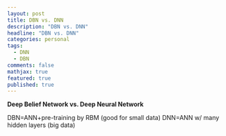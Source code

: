 ```yaml
---
layout: post
title: DBN vs. DNN
description: "DBN vs. DNN"
headline: "DBN vs. DNN"
categories: personal
tags: 
  - DNN
  - DBN
comments: false
mathjax: true
featured: true
published: true
---
```



**Deep Belief Network vs. Deep Neural Network**

DBN=ANN+pre-training by RBM (good for small data)
DNN=ANN w/ many hidden layers (big data)